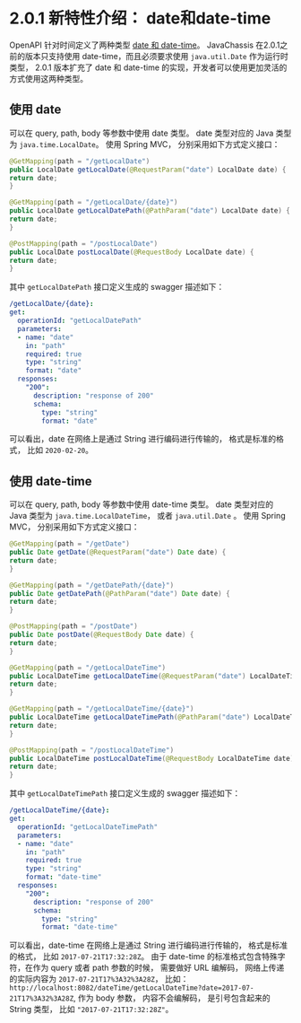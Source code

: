 # 2.0.1 新特性介绍： date和date-time

OpenAPI 针对时间定义了两种类型 [date 和 date-time](https://swagger.io/docs/specification/data-models/data-types/#string)。
JavaChassis 在2.0.1之前的版本只支持使用 date-time，而且必须要求使用 `java.util.Date` 作为运行时类型，
2.0.1 版本扩充了 date 和 date-time 的实现，开发者可以使用更加灵活的方式使用这两种类型。

## 使用 date

可以在 query, path, body 等参数中使用 date 类型。 date 类型对应的 Java 类型为 `java.time.LocalDate`。
使用 Spring MVC， 分别采用如下方式定义接口：

```java
@GetMapping(path = "/getLocalDate")
public LocalDate getLocalDate(@RequestParam("date") LocalDate date) {
return date;
}

@GetMapping(path = "/getLocalDate/{date}")
public LocalDate getLocalDatePath(@PathParam("date") LocalDate date) {
return date;
}

@PostMapping(path = "/postLocalDate")
public LocalDate postLocalDate(@RequestBody LocalDate date) {
return date;
}
```

其中 `getLocalDatePath` 接口定义生成的 swagger 描述如下：

```yaml
/getLocalDate/{date}:
get:
  operationId: "getLocalDatePath"
  parameters:
  - name: "date"
    in: "path"
    required: true
    type: "string"
    format: "date"
  responses:
    "200":
      description: "response of 200"
      schema:
        type: "string"
        format: "date"
```

可以看出，date 在网络上是通过 String 进行编码进行传输的， 格式是标准的格式， 比如 `2020-02-20`。

## 使用 date-time

可以在 query, path, body 等参数中使用 date-time 类型。 date 类型对应的 Java 类型为 `java.time.LocalDateTime`，
或者 `java.util.Date` 。
使用 Spring MVC， 分别采用如下方式定义接口：

```java
@GetMapping(path = "/getDate")
public Date getDate(@RequestParam("date") Date date) {
return date;
}

@GetMapping(path = "/getDatePath/{date}")
public Date getDatePath(@PathParam("date") Date date) {
return date;
}

@PostMapping(path = "/postDate")
public Date postDate(@RequestBody Date date) {
return date;
}

@GetMapping(path = "/getLocalDateTime")
public LocalDateTime getLocalDateTime(@RequestParam("date") LocalDateTime date) {
return date;
}

@GetMapping(path = "/getLocalDateTime/{date}")
public LocalDateTime getLocalDateTimePath(@PathParam("date") LocalDateTime date) {
return date;
}

@PostMapping(path = "/postLocalDateTime")
public LocalDateTime postLocalDateTime(@RequestBody LocalDateTime date) {
return date;
}
```

其中 `getLocalDateTimePath` 接口定义生成的 swagger 描述如下：

```yaml
/getLocalDateTime/{date}:
get:
  operationId: "getLocalDateTimePath"
  parameters:
  - name: "date"
    in: "path"
    required: true
    type: "string"
    format: "date-time"
  responses:
    "200":
      description: "response of 200"
      schema:
        type: "string"
        format: "date-time"
```

可以看出，date-time 在网络上是通过 String 进行编码进行传输的， 格式是标准的格式， 比如 `2017-07-21T17:32:28Z`。
由于 date-time 的标准格式包含特殊字符，在作为 query 或者 path 参数的时候， 需要做好 URL 编解码，
网络上传递的实际内容为 `2017-07-21T17%3A32%3A28Z`， 比如： `http://localhost:8082/dateTime/getLocalDateTime?date=2017-07-21T17%3A32%3A28Z`,
作为 body 参数， 内容不会编解码， 是引号包含起来的 String 类型， 比如 `"2017-07-21T17:32:28Z"`。

